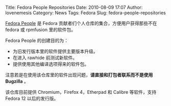 Title: Fedora People Repositories
Date: 2010-08-09 17:07
Author: lovenemesis
Category: News
Tags: Fedora
Slug: fedora-people-repositories

[Fedora People](http://repos.fedorapeople.org/) 是 Fedora
贡献者们个人仓库的集合，方便用户获得那些不在 fedora 或 rpmfusion
里的软件包。

Fedora People 的创建目的为：

-   为旧发行版本里的软件提供主要版本升级。
-   在进入 rawhide 前测试新软件。
-   提供使用其他编译选项得来的软件包。

注意若是在使用该仓库里的软件出现问题，**请直接和打包者联系而不是使用
Bugzilla** 。

该仓库目前提供 Chromium，Firefox 4，Etherpad 和 Calibre 等软件，支持
Fedora 12 以后的发行版。
